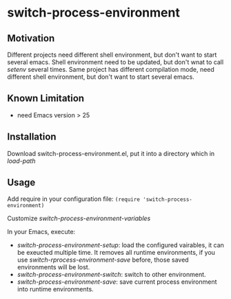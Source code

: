 # switch-process-environment

## Motivation
Different projects need different shell environment, but don't want to start several emacs.
Shell environment need to be updated, but don't wnat to call *setenv* several times.
Same project has different compilation mode, need different shell environment, but don't want to start several emacs.

## Known Limitation
* need Emacs version > 25

## Installation
Download switch-process-environment.el, put it into a directory which in *load-path*

## Usage

Add require in your configuration file:
```(require 'switch-process-environment)```

Customize *switch-process-environment-variables*

In your Emacs, execute:

* *switch-process-environment-setup*: load the configured vairables, it can be exeucted multiple time. It removes all runtime environments, if you use *switch-rprocess-environment-save* before, those saved environments will be lost.
* *switch-process-environment-switch*: switch to other environment.
* *switch-process-environment-save*: save current process environment into runtime environments.



